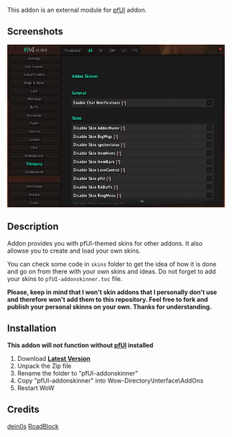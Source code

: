 This addon is an external module for [pfUI](https://github.com/shagu/pfUI) addon.

## Screenshots
![settings](settings.png)


## Description
Addon provides you with pfUI-themed skins for other addons. It also allowse you to create and load your own skins.

You can check some code in `skins` folder to get the idea of how it is done and go on from there with your own skins and ideas.
Do not forget to add your skins to `pfUI-addonskinner.toc` file.

**Please, keep in mind that I won't skin addons that I personally don't use and therefore won't add them to this repository. Feel free to fork and publish your personal skinns on your own. Thanks for understanding.**


## Installation
**This addon will not function without [pfUI](https://github.com/shagu/pfUI) installed**
1. Download **[Latest Version](https://github.com/mrrosh/pfUI-addonskinner/archive/refs/heads/master.zip)**
2. Unpack the Zip file
3. Rename the folder to "pfUI-addonskinner"
4. Copy "pfUI-addonskinner" into Wow-Directory\Interface\AddOns
5. Restart WoW


## Credits
[dein0s](https://gitlab.com/dein0s_wow_vanilla/pfUI-addonskinner)
[RoadBlock](https://github.com/Road-block/)